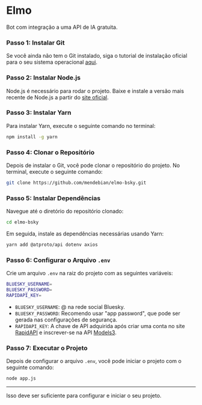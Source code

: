 # Elmo
Bot com integração a uma API de IA gratuita.

### Passo 1: Instalar Git

Se você ainda não tem o Git instalado, siga o tutorial de instalação oficial para o seu sistema operacional [aqui](https://git-scm.com/book/en/v2/Getting-Started-Installing-Git).

### Passo 2: Instalar Node.js

Node.js é necessário para rodar o projeto. Baixe e instale a versão mais recente de Node.js a partir do [site oficial](https://nodejs.org/).

### Passo 3: Instalar Yarn

Para instalar Yarn, execute o seguinte comando no terminal:

```bash
npm install -g yarn
```

### Passo 4: Clonar o Repositório

Depois de instalar o Git, você pode clonar o repositório do projeto. No terminal, execute o seguinte comando:

```bash
git clone https://github.com/mendebian/elmo-bsky.git
```

### Passo 5: Instalar Dependências

Navegue até o diretório do repositório clonado:

```bash
cd elmo-bsky
```

Em seguida, instale as dependências necessárias usando Yarn:

```bash
yarn add @atproto/api dotenv axios
```

### Passo 6: Configurar o Arquivo `.env`

Crie um arquivo `.env` na raiz do projeto com as seguintes variáveis:

```bash
BLUESKY_USERNAME=
BLUESKY_PASSWORD=
RAPIDAPI_KEY=
```

- `BLUESKY_USERNAME`: @ na rede social Bluesky.
- `BLUESKY_PASSWORD`: Recomendo usar "app password", que pode ser gerada nas configurações de segurança.
- `RAPIDAPI_KEY`: A chave de API adquirida após criar uma conta no site [RapidAPI](https://rapidapi.com/) e inscrever-se na API [Models3](https://rapidapi.com/qewertyyirl/api/models3).

### Passo 7: Executar o Projeto

Depois de configurar o arquivo `.env`, você pode iniciar o projeto com o seguinte comando:

```bash
node app.js
```

---

Isso deve ser suficiente para configurar e iniciar o seu projeto.
